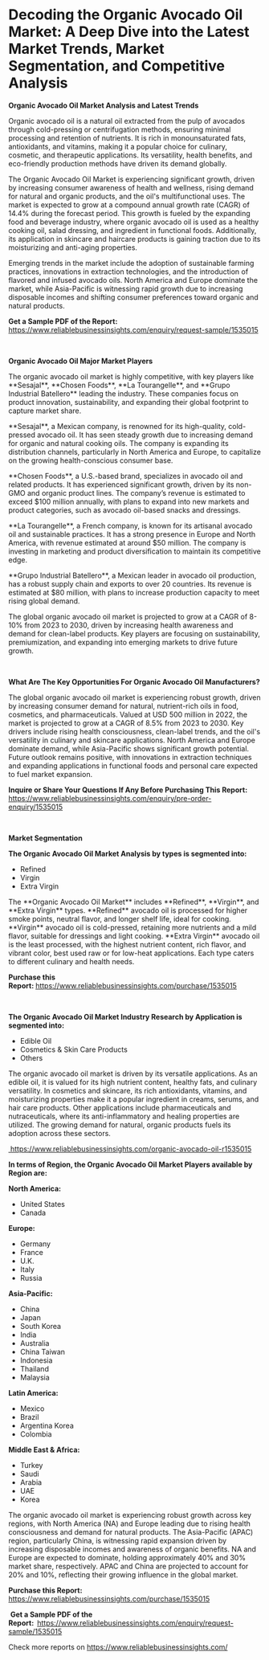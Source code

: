 <p><h1>Decoding the Organic Avocado Oil Market: A Deep Dive into the Latest Market Trends, Market Segmentation, and Competitive Analysis</h1></p><p><strong>Organic Avocado Oil Market Analysis and Latest Trends</strong></p>
<p><p>Organic avocado oil is a natural oil extracted from the pulp of avocados through cold-pressing or centrifugation methods, ensuring minimal processing and retention of nutrients. It is rich in monounsaturated fats, antioxidants, and vitamins, making it a popular choice for culinary, cosmetic, and therapeutic applications. Its versatility, health benefits, and eco-friendly production methods have driven its demand globally.</p><p>The Organic Avocado Oil Market is experiencing significant growth, driven by increasing consumer awareness of health and wellness, rising demand for natural and organic products, and the oil's multifunctional uses. The market is expected to grow at a compound annual growth rate (CAGR) of 14.4% during the forecast period. This growth is fueled by the expanding food and beverage industry, where organic avocado oil is used as a healthy cooking oil, salad dressing, and ingredient in functional foods. Additionally, its application in skincare and haircare products is gaining traction due to its moisturizing and anti-aging properties.</p><p>Emerging trends in the market include the adoption of sustainable farming practices, innovations in extraction technologies, and the introduction of flavored and infused avocado oils. North America and Europe dominate the market, while Asia-Pacific is witnessing rapid growth due to increasing disposable incomes and shifting consumer preferences toward organic and natural products.</p></p>
<p><strong>Get a Sample PDF of the Report:&nbsp;</strong> <a href="https://www.reliablebusinessinsights.com/enquiry/request-sample/1535015?utm_campaign=2032&utm_medium=2&utm_source=Github&utm_content=ia&utm_term=26012025&utm_id=organic-avocado-oil">https://www.reliablebusinessinsights.com/enquiry/request-sample/1535015</a></p>
<p>&nbsp;</p>
<p><strong>Organic Avocado Oil Major Market Players</strong></p>
<p><p>The organic avocado oil market is highly competitive, with key players like **Sesajal**, **Chosen Foods**, **La Tourangelle**, and **Grupo Industrial Batellero** leading the industry. These companies focus on product innovation, sustainability, and expanding their global footprint to capture market share.</p><p>**Sesajal**, a Mexican company, is renowned for its high-quality, cold-pressed avocado oil. It has seen steady growth due to increasing demand for organic and natural cooking oils. The company is expanding its distribution channels, particularly in North America and Europe, to capitalize on the growing health-conscious consumer base.</p><p>**Chosen Foods**, a U.S.-based brand, specializes in avocado oil and related products. It has experienced significant growth, driven by its non-GMO and organic product lines. The company’s revenue is estimated to exceed $100 million annually, with plans to expand into new markets and product categories, such as avocado oil-based snacks and dressings.</p><p>**La Tourangelle**, a French company, is known for its artisanal avocado oil and sustainable practices. It has a strong presence in Europe and North America, with revenue estimated at around $50 million. The company is investing in marketing and product diversification to maintain its competitive edge.</p><p>**Grupo Industrial Batellero**, a Mexican leader in avocado oil production, has a robust supply chain and exports to over 20 countries. Its revenue is estimated at $80 million, with plans to increase production capacity to meet rising global demand.</p><p>The global organic avocado oil market is projected to grow at a CAGR of 8-10% from 2023 to 2030, driven by increasing health awareness and demand for clean-label products. Key players are focusing on sustainability, premiumization, and expanding into emerging markets to drive future growth.</p></p>
<p>&nbsp;</p>
<p><strong>What Are The Key Opportunities For Organic Avocado Oil Manufacturers?</strong></p>
<p><p>The global organic avocado oil market is experiencing robust growth, driven by increasing consumer demand for natural, nutrient-rich oils in food, cosmetics, and pharmaceuticals. Valued at USD 500 million in 2022, the market is projected to grow at a CAGR of 8.5% from 2023 to 2030. Key drivers include rising health consciousness, clean-label trends, and the oil's versatility in culinary and skincare applications. North America and Europe dominate demand, while Asia-Pacific shows significant growth potential. Future outlook remains positive, with innovations in extraction techniques and expanding applications in functional foods and personal care expected to fuel market expansion.</p></p>
<p><strong>Inquire or Share Your Questions If Any Before Purchasing This Report:</strong> <a href="https://www.reliablebusinessinsights.com/enquiry/pre-order-enquiry/1535015?utm_campaign=2032&utm_medium=2&utm_source=Github&utm_content=ia&utm_term=26012025&utm_id=organic-avocado-oil">https://www.reliablebusinessinsights.com/enquiry/pre-order-enquiry/1535015</a></p>
<p>&nbsp;</p>
<p><strong>Market Segmentation</strong></p>
<p><strong>The Organic Avocado Oil Market Analysis by types is segmented into:</strong></p>
<p><ul><li>Refined</li><li>Virgin</li><li>Extra Virgin</li></ul></p>
<p><p>The **Organic Avocado Oil Market** includes **Refined**, **Virgin**, and **Extra Virgin** types. **Refined** avocado oil is processed for higher smoke points, neutral flavor, and longer shelf life, ideal for cooking. **Virgin** avocado oil is cold-pressed, retaining more nutrients and a mild flavor, suitable for dressings and light cooking. **Extra Virgin** avocado oil is the least processed, with the highest nutrient content, rich flavor, and vibrant color, best used raw or for low-heat applications. Each type caters to different culinary and health needs.</p></p>
<p><strong>Purchase this Report:&nbsp;</strong><a href="https://www.reliablebusinessinsights.com/purchase/1535015?utm_campaign=2032&utm_medium=2&utm_source=Github&utm_content=ia&utm_term=26012025&utm_id=organic-avocado-oil">https://www.reliablebusinessinsights.com/purchase/1535015</a></p>
<p>&nbsp;</p>
<p><strong>The Organic Avocado Oil Market Industry Research by Application is segmented into:</strong></p>
<p><ul><li>Edible Oil</li><li>Cosmetics & Skin Care Products</li><li>Others</li></ul></p>
<p><p>The organic avocado oil market is driven by its versatile applications. As an edible oil, it is valued for its high nutrient content, healthy fats, and culinary versatility. In cosmetics and skincare, its rich antioxidants, vitamins, and moisturizing properties make it a popular ingredient in creams, serums, and hair care products. Other applications include pharmaceuticals and nutraceuticals, where its anti-inflammatory and healing properties are utilized. The growing demand for natural, organic products fuels its adoption across these sectors.</p></p>
<p><a href="https://www.reliablebusinessinsights.com/organic-avocado-oil-r1535015?utm_campaign=2032&utm_medium=2&utm_source=Github&utm_content=ia&utm_term=26012025&utm_id=organic-avocado-oil">&nbsp;https://www.reliablebusinessinsights.com/organic-avocado-oil-r1535015</a></p>
<p><strong>In terms of Region, the Organic Avocado Oil Market Players available by Region are:</strong></p>
<p>
    <p> <strong> North America: </strong>
        <ul>
            <li>United States</li>
            <li>Canada</li>
        </ul>
        </p> 
    <p> <strong> Europe: </strong>
        <ul>
            <li>Germany</li>
            <li>France</li>
            <li>U.K.</li>
            <li>Italy</li>
            <li>Russia</li>
        </ul>
        </p> 
    <p> <strong> Asia-Pacific: </strong>
        <ul>
            <li>China</li>
            <li>Japan</li>
            <li>South Korea</li>
            <li>India</li>
            <li>Australia</li>
            <li>China Taiwan</li>
            <li>Indonesia</li>
            <li>Thailand</li>
            <li>Malaysia</li>
        </ul>
        </p> 
    <p> <strong> Latin America: </strong>
        <ul>
            <li>Mexico</li>
            <li>Brazil</li>
            <li>Argentina Korea</li>
            <li>Colombia</li>
        </ul>
        </p> 
    <p> <strong> Middle East & Africa: </strong>
        <ul>
            <li>Turkey</li>
            <li>Saudi</li>
            <li>Arabia</li>
            <li>UAE</li>
            <li>Korea</li>
        </ul>
    </p>
    </p>
<p><p>The organic avocado oil market is experiencing robust growth across key regions, with North America (NA) and Europe leading due to rising health consciousness and demand for natural products. The Asia-Pacific (APAC) region, particularly China, is witnessing rapid expansion driven by increasing disposable incomes and awareness of organic benefits. NA and Europe are expected to dominate, holding approximately 40% and 30% market share, respectively. APAC and China are projected to account for 20% and 10%, reflecting their growing influence in the global market.</p></p>
<p><strong>Purchase this Report: </strong><a href="https://www.reliablebusinessinsights.com/purchase/1535015?utm_campaign=2032&utm_medium=2&utm_source=Github&utm_content=ia&utm_term=26012025&utm_id=organic-avocado-oil">https://www.reliablebusinessinsights.com/purchase/1535015</a></p>
<p>&nbsp;<strong>Get a Sample PDF of the Report:&nbsp;&nbsp;</strong><a href="https://www.reliablebusinessinsights.com/enquiry/request-sample/1535015?utm_campaign=2032&utm_medium=2&utm_source=Github&utm_content=ia&utm_term=26012025&utm_id=organic-avocado-oil">https://www.reliablebusinessinsights.com/enquiry/request-sample/1535015</a></p>
<p><strong></strong></p>
<p>Check more reports on <a href="https://www.reliablebusinessinsights.com/?utm_campaign=2032&utm_medium=2&utm_source=Github&utm_content=ia&utm_term=26012025&utm_id=organic-avocado-oil">https://www.reliablebusinessinsights.com/</a></p>